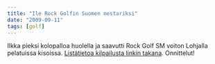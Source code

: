 ```yaml
---
title: "Ile Rock Golfin Suomen mestariksi"
date: "2009-09-11"
tags: [golf]
---
```


Ilkka pieksi kolopalloa huolella ja saavutti Rock Golf SM voiton
Lohjalla pelatuissa kisoissa. [Listätietoa kilpailusta linkin
takana](http://golfpiste.com/stlg/ajankohtaista/index.asp?p=kilpailut&seura=7736&sivu=2&juttu=72121&lang=fi).
Onnittelut!